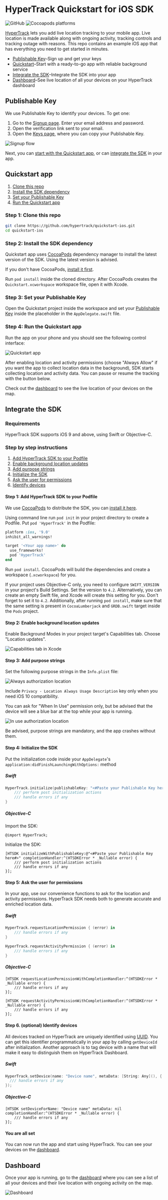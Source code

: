 # HyperTrack Quickstart for iOS SDK

![GitHub](https://img.shields.io/github/license/hypertrack/quickstart-ios.svg)
![Cocoapods platforms](https://img.shields.io/cocoapods/p/HyperTrack.svg)

[HyperTrack](https://www.hypertrack.com) lets you add live location tracking to your mobile app. Live location is made available along with ongoing activity, tracking controls and tracking outage with reasons. This repo contains an example iOS app that has everything you need to get started in minutes.

* [Publishable Key](#publishable-key)–Sign up and get your keys
* [Quickstart](#quickstart-app)–Start with a ready-to-go app with reliable background service
* [Integrate the SDK](#integrate-the-sdk)–Integrate the SDK into your app
* [Dashboard](#dashboard)–See live location of all your devices on your HyperTrack dashboard

## Publishable Key

We use Publishable Key to identify your devices. To get one:
1. Go to the [Signup page](https://v3.dashboard.hypertrack.com/signup). Enter your email address and password.
2. Open the verification link sent to your email.
3. Open the [Keys page](https://v3.dashboard.hypertrack.com/account/keys), where you can copy your Publishable Key.

![Signup flow](Images/Signup_flow.png)

Next, you can [start with the Quickstart app](#quickstart-app), or can [integrate the SDK](#integrate-the-sdk) in your app.

## Quickstart app

1. [Clone this repo](#step-1-clone-this-repo)
2. [Install the SDK dependency](#step-2-install-the-sdk-dependency)
3. [Set your Publishable Key](#step-3-set-your-publishable-key)
4. [Run the Quickstart app](#step-4-run-the-quickstart-app)

### Step 1: Clone this repo
```bash
git clone https://github.com/hypertrack/quickstart-ios.git
cd quickstart-ios
```
### Step 2: Install the SDK dependency

Quickstart app uses [CocoaPods](https://cocoapods.org) dependency manager to install the latest version of the SDK. Using the latest version is advised.

If you don't have CocoaPods, [install it first](https://guides.cocoapods.org/using/getting-started.html#installation).

Run `pod install` inside the cloned directory. After CocoaPods creates the `Quickstart.xcworkspace` workspace file, open it with Xcode.

### Step 3: Set your Publishable Key

Open the Quickstart project inside the workspace and set your [Publishable Key](#publishable-key) inside the placeholder in the `AppDelegate.swift` file.

### Step 4: Run the Quickstart app

Run the app on your phone and you should see the following control interface:

![Quickstart app](Images/On_Device.png)

After enabling location and activity permissions (choose "Always Allow" if you want the app to collect location data in the background), SDK starts collecting location and activity data. You can pause or resume the tracking with the button below.

Check out the [dashboard](#dashboard) to see the live location of your devices on the map.

## Integrate the SDK

### Requirements

HyperTrack SDK supports iOS 9 and above, using Swift or Objective-C.

### Step by step instructions

1. [Add HyperTrack SDK to your Podfile](#step-1-add-hypertrack-sdk-to-your-podfile)
2. [Enable background location updates](#step-2-enable-background-location-updates)
3. [Add purpose strings](#step-3-add-purpose-strings)
4. [Initialize the SDK](#step-4-initialize-the-sdk)
5. [Ask the user for permissions](#step-5-ask-the-user-for-permissions)
6. [Identify devices](#step-6-optional-identify-devices)


#### Step 1: Add HyperTrack SDK to your Podfile

We use [CocoaPods](https://cocoapods.org) to distribute the SDK, you can [install it here](https://guides.cocoapods.org/using/getting-started.html#installation).

Using command line run `pod init` in your project directory to create a Podfile. Put `pod 'HyperTrack'` in the Podfile:

```ruby
platform :ios, '9.0'
inhibit_all_warnings!

target '<Your app name>' do
  use_frameworks!
  pod 'HyperTrack'
end
```

Run `pod install`. CocoaPods will build the dependencies and create a workspace (`.xcworkspace`) for you.

If your project uses Objective-C only, you need to configure `SWIFT_VERSION` in your project's Build Settings. Set the version to `4.2`. Alternatively, you can create an empty Swift file, and Xcode will create this setting for you. Don't forget to set it to `4.2`. Additionally, after running `pod install`, make sure that the same setting is present in `CocoaLumberjack` and `GRDB.swift` target inside the `Pods` project.

#### Step 2: Enable background location updates

Enable Background Modes in your project target's Capabilities tab. Choose "Location updates".

![Capabilities tab in Xcode](Images/Background_Modes.png)

#### Step 3: Add purpose strings

Set the following purpose strings in the `Info.plist` file:

![Always authorization location](Images/Always_Authorization.png)

Include `Privacy - Location Always Usage Description` key only when you need iOS 10 compatibility.

You can ask for "When In Use" permission only, but be advised that the device will see a blue bar at the top while your app is running.

![In use authorization location](Images/In_Use_Authorization.png)

Be advised, purpose strings are mandatory, and the app crashes without them.

#### Step 4: Initialize the SDK

Put the initialization code inside your `AppDelegate`'s `application:didFinishLaunchingWithOptions:` method

##### Swift

```swift
HyperTrack.initialize(publishableKey: "<#Paste your Publishable Key here#>") { (error) in
    /// perform post initialization actions
    /// handle errors if any
}
```

##### Objective-C

Import the SDK:

```objc
@import HyperTrack;
```

Initialize the SDK:

```objc
[HTSDK initializeWithPublishableKey:@"<#Paste your Publishable Key here#>" completionHandler:^(HTSDKError * _Nullable error) {
    /// perform post initialization actions
    /// handle errors if any
}];
```

#### Step 5: Ask the user for permissions

In your app, use our convenience functions to ask for the location and activity permissions. HyperTrack SDK needs both to generate accurate and enriched location data.

##### Swift

```swift
HyperTrack.requestLocationPermission { (error) in
    /// handle errors if any
}

HyperTrack.requestActivityPermission { (error) in
    /// handle errors if any
}
```

##### Objective-C

```objc
[HTSDK requestLocationPermissionWithCompletionHandler:^(HTSDKError * _Nullable error) {
    /// handle errors if any
}];

[HTSDK requestActivityPermissionWithCompletionHandler:^(HTSDKError * _Nullable error) {
    /// handle errors if any
}];
```

#### Step 6. (optional) Identify devices
All devices tracked on HyperTrack are uniquely identified using [UUID](https://en.wikipedia.org/wiki/Universally_unique_identifier). You can get this identifier programmatically in your app by calling `getDeviceId` after initialization.
Another approach is to tag device with a name that will make it easy to distinguish them on HyperTrack Dashboard.

##### Swift

```swift
HyperTrack.setDevice(name: "Device name", metaData: [String: Any](), { (error) in 
  /// handle errors if any
});
```

##### Objective-C

```objc
[HTSDK setDeviceForName: "Device name" metaData: nil completionHandler:^(HTSDKError * _Nullable error) {
    /// handle errors if any
}];
```

#### You are all set

You can now run the app and start using HyperTrack. You can see your devices on the [dashboard](#dashboard).

## Dashboard

Once your app is running, go to the [dashboard](https://v3.dashboard.hypertrack.com/devices) where you can see a list of all your devices and their live location with ongoing activity on the map.

![Dashboard](Images/Dashboard.png)
